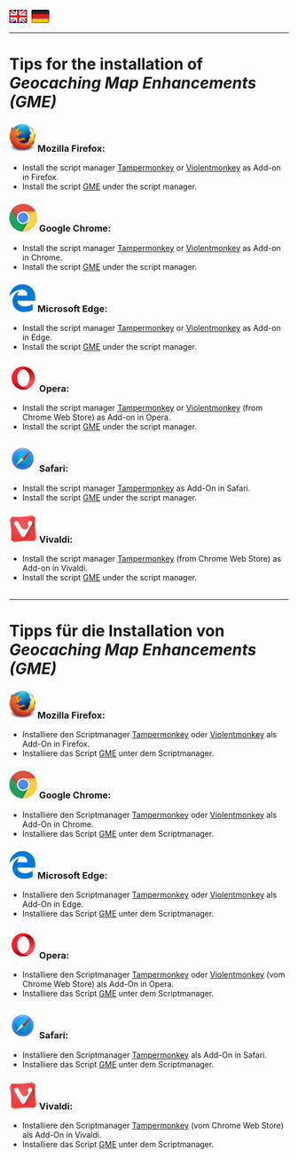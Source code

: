 <a href="#en" title=""><img src="../images/flag_en.png"></a> &nbsp;<a href="#de" title=""><img src="../images/flag_de.png"></a>

---
# Tips for the installation of *Geocaching Map Enhancements (GME)* <a id="en"></a>

### <a id="firefox_en"></a><img src="/images/mozilla_firefox_logo_small.png" title="Mozilla Firefox" alt="Mozilla Firefox"> Mozilla Firefox:<br>
* Install the script manager [Tampermonkey](https://addons.mozilla.org/en-US/firefox/addon/tampermonkey/) or [Violentmonkey](https://addons.mozilla.org/firefox/addon/violentmonkey/) as Add-on in Firefox.<br> 
* Install the script [GME](https://github.com/2Abendsegler/GME/raw/main/Geocaching_Map_Enhancements.user.js) under the script manager.<br>

### <a id="chrome_de"></a><img src="/images/google_chrome_logo_small.png" title="Google Chrome" alt="Google Chrome"> Google Chrome:
* Install the script manager [Tampermonkey](https://chrome.google.com/webstore/detail/tampermonkey/dhdgffkkebhmkfjojejmpbldmpobfkfo) or [Violentmonkey](https://chrome.google.com/webstore/detail/violent-monkey/jinjaccalgkegednnccohejagnlnfdag) as Add-on in Chrome.<br>
* Install the script [GME](https://github.com/2Abendsegler/GME/raw/main/Geocaching_Map_Enhancements.user.js) under the script manager.<br>

### <a id="edge_de"></a><img src="/images/microsoft_edge_logo_small.png" title="Microsoft Edge" alt="Microsoft Edge"> Microsoft Edge:
* Install the script manager [Tampermonkey](https://www.microsoft.com/en-us/store/p/tampermonkey/9nblggh5162s) or [Violentmonkey](https://microsoftedge.microsoft.com/addons/detail/eeagobfjdenkkddmbclomhiblgggliao) as Add-on in Edge.<br>
* Install the script [GME](https://github.com/2Abendsegler/GME/raw/main/Geocaching_Map_Enhancements.user.js) under the script manager.<br>

### <a id="opera_de"></a><img src="/images/opera_logo_small.png" title="Opera" alt="Opera"> Opera:
* Install the script manager [Tampermonkey](https://addons.opera.com/en/extensions/details/tampermonkey-beta) or [Violentmonkey](https://chrome.google.com/webstore/detail/violent-monkey/jinjaccalgkegednnccohejagnlnfdag) (from Chrome Web Store) as Add-on in Opera.<br>
* Install the script [GME](https://github.com/2Abendsegler/GME/raw/main/Geocaching_Map_Enhancements.user.js) under the script manager.<br>

### <a id="safari_de"></a><img src="/images/safari_logo_small.png" title="Safari" alt="Safari"> Safari:
* Install the script manager [Tampermonkey](https://apps.apple.com/app/apple-store/id1482490089?pt=117945903&ct=tm.net&mt=8) as Add-On in Safari.<br>
* Install the script [GME](https://github.com/2Abendsegler/GME/raw/main/Geocaching_Map_Enhancements.user.js) under the script manager.<br>

### <a id="vivaldi_de"></a><img src="/images/vivaldi_logo_small.png" title="Vivaldi" alt="Vivaldi"> Vivaldi:
* Install the script manager [Tampermonkey](https://chrome.google.com/webstore/detail/tampermonkey/dhdgffkkebhmkfjojejmpbldmpobfkfo) (from Chrome Web Store) as Add-on in Vivaldi.<br>
* Install the script [GME](https://github.com/2Abendsegler/GME/raw/main/Geocaching_Map_Enhancements.user.js) under the script manager.<br><br>

---
# Tipps für die Installation von *Geocaching Map Enhancements (GME)* <a id="de"></a>

### <a id="firefox_de"></a><img src="/images/mozilla_firefox_logo_small.png" title="Mozilla Firefox" alt="Mozilla Firefox"> Mozilla Firefox:
* Installiere den Scriptmanager [Tampermonkey](https://addons.mozilla.org/de/firefox/addon/tampermonkey/) oder [Violentmonkey](https://addons.mozilla.org/firefox/addon/violentmonkey/) als Add-On in Firefox.<br>
* Installiere das Script [GME](https://github.com/2Abendsegler/GME/raw/main/Geocaching_Map_Enhancements.user.js) unter dem Scriptmanager.<br>

### <a id="chrome_de"></a><img src="/images/google_chrome_logo_small.png" title="Google Chrome" alt="Google Chrome"> Google Chrome:
* Installiere den Scriptmanager [Tampermonkey](https://chrome.google.com/webstore/detail/tampermonkey/dhdgffkkebhmkfjojejmpbldmpobfkfo) oder [Violentmonkey](https://chrome.google.com/webstore/detail/violent-monkey/jinjaccalgkegednnccohejagnlnfdag) als Add-On in Chrome.<br>
* Installiere das Script [GME](https://github.com/2Abendsegler/GME/raw/main/Geocaching_Map_Enhancements.user.js) unter dem Scriptmanager.<br>

### <a id="edge_de"></a><img src="/images/microsoft_edge_logo_small.png" title="Microsoft Edge" alt="Microsoft Edge"> Microsoft Edge:
* Installiere den Scriptmanager [Tampermonkey](https://www.microsoft.com/en-us/store/p/tampermonkey/9nblggh5162s) oder [Violentmonkey](https://microsoftedge.microsoft.com/addons/detail/eeagobfjdenkkddmbclomhiblgggliao) als Add-On in Edge.<br>
* Installiere das Script [GME](https://github.com/2Abendsegler/GME/raw/main/Geocaching_Map_Enhancements.user.js) unter dem Scriptmanager.<br>

### <a id="opera_de"></a><img src="/images/opera_logo_small.png" title="Opera" alt="Opera"> Opera:
* Installiere den Scriptmanager [Tampermonkey](https://addons.opera.com/de/extensions/details/tampermonkey-beta) oder [Violentmonkey](https://chrome.google.com/webstore/detail/violent-monkey/jinjaccalgkegednnccohejagnlnfdag) (vom Chrome Web Store) als Add-On in Opera.<br>
* Installiere das Script [GME](https://github.com/2Abendsegler/GME/raw/main/Geocaching_Map_Enhancements.user.js) unter dem Scriptmanager.<br>

### <a id="safari_de"></a><img src="/images/safari_logo_small.png" title="Safari" alt="Safari"> Safari:
* Installiere den Scriptmanager [Tampermonkey](https://apps.apple.com/app/apple-store/id1482490089?pt=117945903&ct=tm.net&mt=8) als Add-On in Safari.<br>
* Installiere das Script [GME](https://github.com/2Abendsegler/GME/raw/main/Geocaching_Map_Enhancements.user.js) unter dem Scriptmanager.<br>

### <a id="vivaldi_de"></a><img src="/images/vivaldi_logo_small.png" title="Vivaldi" alt="Vivaldi"> Vivaldi:
* Installiere den Scriptmanager [Tampermonkey](https://chrome.google.com/webstore/detail/tampermonkey/dhdgffkkebhmkfjojejmpbldmpobfkfo) (vom Chrome Web Store) als Add-On in Vivaldi.<br>
* Installiere das Script [GME](https://github.com/2Abendsegler/GME/raw/main/Geocaching_Map_Enhancements.user.js) unter dem Scriptmanager.<br>

